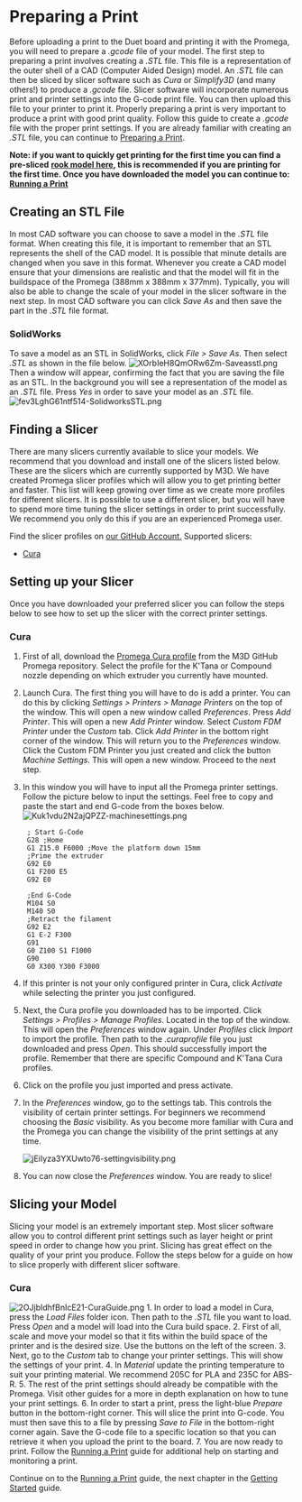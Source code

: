 # Preparing a Print

Before uploading a print to the Duet board and printing it with the Promega, you will need to prepare a _.gcode_ file of your model. The first step to preparing a print involves creating a _.STL_ file. This file is a representation of the outer shell of a CAD \(Computer Aided Design\) model. An _.STL_ file can then be sliced by slicer software such as _Cura_ or _Simplify3D_ \(and many others!\) to produce a _.gcode_ file. Slicer software will incorporate numerous print and printer settings into the G-code print file. You can then upload this file to your printer to print it. Properly preparing a print is very important to produce a print with good print quality. Follow this guide to create a _.gcode_ file with the proper print settings. If you are already familiar with creating an _.STL_ file, you can continue to [Preparing a Print](https://m3d.gitbook.io/promega-docs/getting-started/preparing-a-print#cura).

**Note: if you want to quickly get printing for the first time you can find a pre-sliced** [**rook model here**](https://drive.google.com/open?id=1PK1snlv7iPuX1XC8wjrwxUQiDmN8HcHH)**, this is recommended if you are printing for the first time. Once you have downloaded the model you can continue to:** [**Running a Print**](https://m3d.gitbook.io/promega-docs/getting-started/running-a-print)

## Creating an STL File

In most CAD software you can choose to save a model in the _.STL_ file format. When creating this file, it is important to remember that an STL represents the shell of the CAD model. It is possible that minute details are changed when you save in this format. Whenever you create a CAD model ensure that your dimensions are realistic and that the model will fit in the buildspace of the Promega \(388mm x 388mm x 377mm\). Typically, you will also be able to change the scale of your model in the slicer software in the next step. In most CAD software you can click _Save As_ and then save the part in the _.STL_ file format.

### SolidWorks

To save a model as an STL in SolidWorks, click _File &gt; Save As_. Then select _.STL_ as shown in the file below. ![XOrbIeH8QmORw6Zm-Saveasstl.png](../.gitbook/assets/xorbieh8qmorw6zm-saveasstl.png) Then a window will appear, confirming the fact that you are saving the file as an STL. In the background you will see a representation of the model as an _.STL_ file. Press _Yes_ in order to save your model as an _.STL_ file. ![fev3LghG61ntf514-SolidworksSTL.png](../.gitbook/assets/fev3lghg61ntf514-solidworksstl.png)

## Finding a Slicer

There are many slicers currently available to slice your models. We recommend that you download and install one of the slicers listed below. These are the slicers which are currently supported by M3D. We have created Promega slicer profiles which will allow you to get printing better and faster. This list will keep growing over time as we create more profiles for different slicers. It is possible to use a different slicer, but you will have to spend more time tuning the slicer settings in order to print successfully. We recommend you only do this if you are an experienced Promega user.

Find the slicer profiles on [our GitHub Account.](https://github.com/PrintM3D/Promega) Supported slicers:

* [Cura](https://ultimaker.com/en/products/ultimaker-cura-software)

## Setting up your Slicer

Once you have downloaded your preferred slicer you can follow the steps below to see how to set up the slicer with the correct printer settings.

### Cura

1. First of all, download the [Promega Cura profile](https://github.com/PrintM3D/Promega/tree/devel/Cura%20Profiles/Compound) from the M3D GitHub Promega repository. Select the profile for the K'Tana or Compound nozzle depending on which extruder you currently have mounted.
2. Launch Cura. The first thing you will have to do is add a printer. You can do this by clicking _Settings &gt; Printers &gt; Manage Printers_ on the top of the window. This will open a new window called _Preferences_. Press _Add Printer_. This will open a new _Add Printer_ window. Select _Custom FDM Printer_ under the _Custom_ tab. Click _Add Printer_ in the bottom right corner of the window. This will return you to the _Preferences_ window. Click the Custom FDM Printer you just created and click the button _Machine Settings_. This will open a new window. Proceed to the next step.
3. In this window you will have to input all the Promega printer settings. Follow the picture below to input the settings. Feel free to copy and paste the start and end G-code from the boxes below. ![Kuk1vdu2N2ajQPZZ-machinesettings.png](../.gitbook/assets/kuk1vdu2n2ajqpzz-machinesettings.png)

   ```text
    ; Start G-Code
    G28 ;Home
    G1 Z15.0 F6000 ;Move the platform down 15mm
    ;Prime the extruder
    G92 E0
    G1 F200 E5
    G92 E0
   ```

   ```text
    ;End G-Code
    M104 S0
    M140 S0
    ;Retract the filament
    G92 E2
    G1 E-2 F300
    G91
    G0 Z100 S1 F1000
    G90
    G0 X300 Y300 F3000
   ```

4. If this printer is not your only configured printer in Cura, click _Activate_ while selecting the printer you just configured.
5. Next, the Cura profile you downloaded has to be imported. Click _Settings &gt; Profiles &gt; Manage Profiles_. Located in the top of the window. This will open the _Preferences_ window again. Under _Profiles_ click _Import_ to import the profile. Then path to the _.curaprofile_ file you just downloaded and press _Open_. This should successfully import the profile. Remember that there are specific Compound and K'Tana Cura profiles. 
6. Click on the profile you just imported and press activate.
7. In the _Preferences_ window, go to the settings tab. This controls the visibility of certain printer settings. For beginners we recommend choosing the _Basic_ visibility. As you become more familiar with Cura and the Promega you can change the visibility of the print settings at any time.

   ![jEiIyza3YXUwto76-settingvisibility.png](../.gitbook/assets/jeiiyza3yxuwto76-settingvisibility.png)

8. You can now close the _Preferences_ window. You are ready to slice!

## Slicing your Model

Slicing your model is an extremely important step. Most slicer software allow you to control different print settings such as layer height or print speed in order to change how you print. Slicing has great effect on the quality of your print you produce. Follow the steps below for a guide on how to slice properly with different slicer software.

### Cura

![2OJjbIdhfBnIcE21-CuraGuide.png](../.gitbook/assets/2ojjbidhfbnice21-curaguide.png) 1. In order to load a model in Cura, press the _Load Files_ folder icon. Then path to the _.STL_ file you want to load. Press _Open_ and a model will load into the Cura build space. 2. First of all, scale and move your model so that it fits within the build space of the printer and is the desired size. Use the buttons on the left of the screen. 3. Next, go to the _Custom_ tab to change your printer settings. This will show the settings of your print. 4. In _Material_ update the printing temperature to suit your printing material. We recommend 205C for PLA and 235C for ABS-R. 5. The rest of the print settings should already be compatible with the Promega. Visit other guides for a more in depth explanation on how to tune your print settings. 6. In order to start a print, press the light-blue _Prepare_ button in the bottom-right corner. This will slice the print into G-code. You must then save this to a file by pressing _Save to File_ in the bottom-right corner again. Save the G-code file to a specific location so that you can retrieve it when you upload the print to the board. 7. You are now ready to print. Follow the [Running a Print](https://m3d.gitbook.io/promega-docs/getting-started/running-a-print) guide for additional help on starting and monitoring a print.

Continue on to the [Running a Print](https://m3d.gitbook.io/promega-docs/getting-started/running-a-print) guide, the next chapter in the [Getting Started](https://m3d.gitbook.io/promega-docs/getting-started) guide.

